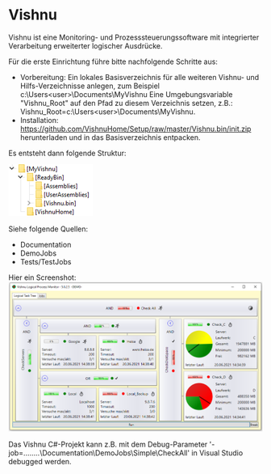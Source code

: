 # Vishnu
Vishnu ist eine Monitoring- und Prozesssteuerungssoftware mit integrierter Verarbeitung erweiterter logischer Ausdrücke.

Für die erste Einrichtung führe bitte nachfolgende Schritte aus:
  - Vorbereitung:
    	Ein lokales Basisverzeichnis für alle weiteren Vishnu- und Hilfs-Verzeichnisse anlegen, zum Beispiel c:\Users\<user>\Documents\MyVishnu
    	Eine Umgebungsvariable "Vishnu_Root" auf den Pfad zu diesem Verzeichnis setzen, z.B.: Vishnu_Root=c:\Users\<user>\Documents\MyVishnu.
  - Installation:
    	https://github.com/VishnuHome/Setup/raw/master/Vishnu.bin/init.zip herunterladen und in das Basisverzeichnis entpacken.

Es entsteht dann folgende Struktur:
      
![Verzeichnisse nach Installation](./struct.png?raw=true "Verzeichnisstruktur")

Siehe folgende Quellen:
 - Documentation
 - DemoJobs
 - Tests/TestJobs

Hier ein Screenshot:
![Vishnu-Hilfe Startseite](./FirstView.png?raw=true "Vishnu-Hilfe")

Das Vishnu C#-Projekt kann z.B. mit dem Debug-Parameter '-job=..\..\..\..\Documentation\DemoJobs\Simple\CheckAll'
in Visual Studio debugged werden.
